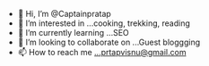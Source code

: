 - 👋 Hi, I’m @Captainpratap
- 👀 I’m interested in ...cooking, trekking, reading
- 🌱 I’m currently learning ...SEO
- 💞️ I’m looking to collaborate on ...Guest bloggging
- 📫 How to reach me ...prtapvisnu@gmail.com

<!---
CaptainPratap/CaptainPratap is a ✨ special ✨ repository because its `README.md` (this file) appears on your GitHub profile.
You can click the Preview link to take a look at your changes.
--->
